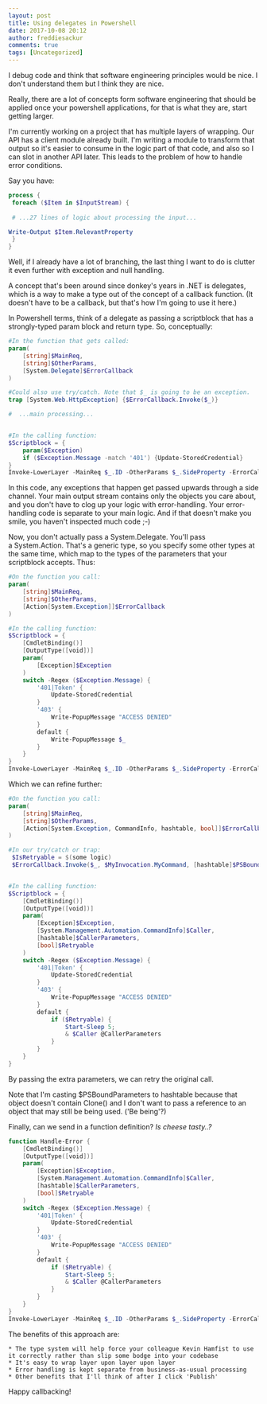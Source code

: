```yaml
---
layout: post
title: Using delegates in Powershell
date: 2017-10-08 20:12
author: freddiesackur
comments: true
tags: [Uncategorized]
---
```

I debug code and think that software engineering principles would be nice. I don't understand them but I think they are nice.

Really, there are a lot of concepts form software engineering that should be applied once your powershell applications, for that is what they are, start getting larger.

I'm currently working on a project that has multiple layers of wrapping. Our API has a client module already built. I'm writing a module to transform that output so it's easier to consume in the logic part of that code, and also so I can slot in another API later. This leads to the problem of how to handle error conditions.

Say you have:
```powershell
process {
 foreach ($Item in $InputStream) {
 
 # ...27 lines of logic about processing the input...

Write-Output $Item.RelevantProperty
 }
}
```
Well, if I already have a lot of branching, the last thing I want to do is clutter it even further with exception and null handling.

A concept that's been around since donkey's years in .NET is delegates, which is a way to make a type out of the concept of a callback function. (It doesn't have to be a callback, but that's how I'm going to use it here.)

In Powershell terms, think of a delegate as passing a scriptblock that has a strongly-typed param block and return type. So, conceptually:
```powershell
#In the function that gets called:
param(
	[string]$MainReq,
	[string]$OtherParams,
	[System.Delegate]$ErrorCallback
)

#Could also use try/catch. Note that $_ is going to be an exception.
trap [System.Web.HttpException] {$ErrorCallback.Invoke($_)}

#  ...main processing...


#In the calling function:
$Scriptblock = {
	param($Exception)
	if ($Exception.Message -match '401') {Update-StoredCredential}
}
Invoke-LowerLayer -MainReq $_.ID -OtherParams $_.SideProperty -ErrorCallback $Scriptblock
```
In this code, any exceptions that happen get passed upwards through a side channel. Your main output stream contains only the objects you care about, and you don't have to clog up your logic with error-handling. Your error-handling code is separate to your main logic. And if that doesn't make you smile, you haven't inspected much code ;-)

Now, you don't actually pass a System.Delegate. You'll pass a System.Action. That's a generic type, so you specify some other types at the same time, which map to the types of the parameters that your scriptblock accepts. Thus:
```powershell
#On the function you call:
param(
	[string]$MainReq,
	[string]$OtherParams,
	[Action[System.Exception]]$ErrorCallback
)

#In the calling function:
$Scriptblock = {
	[CmdletBinding()]
	[OutputType([void])]
	param(
		[Exception]$Exception
	)
	switch -Regex ($Exception.Message) {
		'401|Token' {
			Update-StoredCredential
		}
		'403' {
			Write-PopupMessage "ACCESS DENIED"
		}
		default {
			Write-PopupMessage $_
		}
	}
}
Invoke-LowerLayer -MainReq $_.ID -OtherParams $_.SideProperty -ErrorCallback $Scriptblock
```
Which we can refine further:
```powershell
#On the function you call:
param(
	[string]$MainReq,
	[string]$OtherParams,
	[Action[System.Exception, CommandInfo, hashtable, bool]]$ErrorCallback
)

#In our try/catch or trap:
 $IsRetryable = $(some logic)
 $ErrorCallback.Invoke($_, $MyInvocation.MyCommand, [hashtable]$PSBoundParameters, $IsRetryable)


#In the calling function:
$Scriptblock = {
	[CmdletBinding()]
	[OutputType([void])]
	param(
		[Exception]$Exception,
		[System.Management.Automation.CommandInfo]$Caller,
		[hashtable]$CallerParameters,
		[bool]$Retryable
	)
	switch -Regex ($Exception.Message) {
		'401|Token' {
			Update-StoredCredential
		}
		'403' {
			Write-PopupMessage "ACCESS DENIED"
		}
		default {
			if ($Retryable) {
				Start-Sleep 5;
				& $Caller @CallerParameters
			}
		}
	}
}
```
By passing the extra parameters, we can retry the original call.

Note that I'm casting $PSBoundParameters to hashtable because that object doesn't contain Clone() and I don't want to pass a reference to an object that may still be being used. ('Be being'?)

Finally, can we send in a function definition? _Is cheese tasty..?_
```powershell
function Handle-Error {
	[CmdletBinding()]
	[OutputType([void])]
	param(
		[Exception]$Exception,
		[System.Management.Automation.CommandInfo]$Caller,
		[hashtable]$CallerParameters,
		[bool]$Retryable
	)
	switch -Regex ($Exception.Message) {
		'401|Token' {
			Update-StoredCredential
		}
		'403' {
			Write-PopupMessage "ACCESS DENIED"
		}
		default {
			if ($Retryable) {
				Start-Sleep 5;
				& $Caller @CallerParameters
			}
		}
	}
}
Invoke-LowerLayer -MainReq $_.ID -OtherParams $_.SideProperty -ErrorCallback (Get-Item Function:\Handle-Error).ScriptBlock
```
The benefits of this approach are:

	* The type system will help force your colleague Kevin Hamfist to use it correctly rather than slip some bodge into your codebase
	* It's easy to wrap layer upon layer upon layer
	* Error handling is kept separate from business-as-usual processing
	* Other benefits that I'll think of after I click 'Publish'

Happy callbacking!
